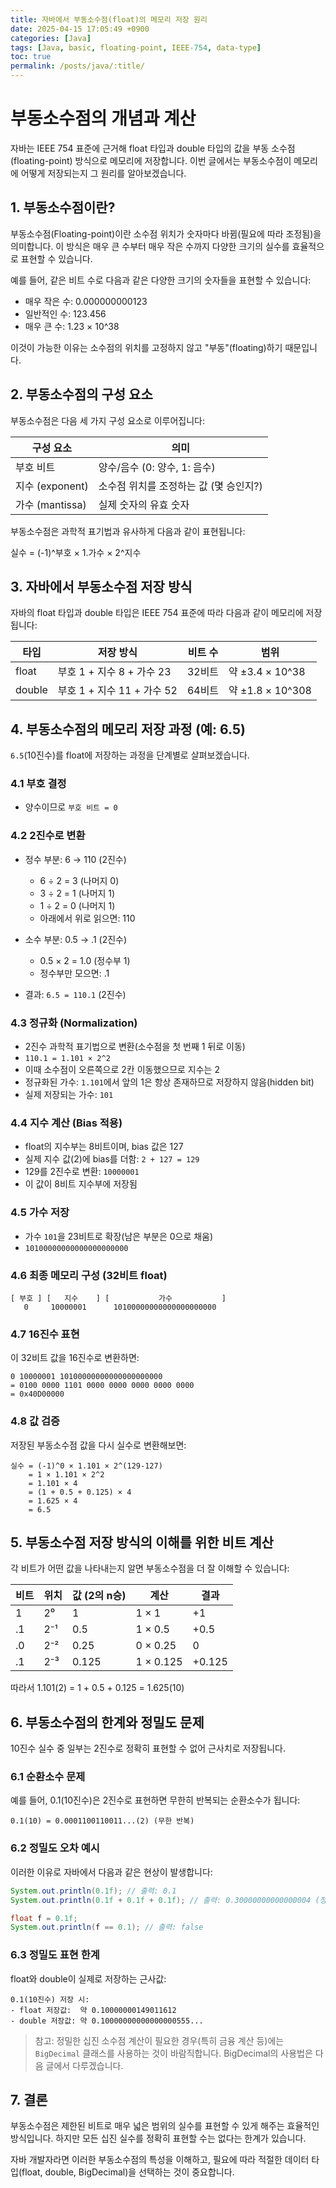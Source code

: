 ```yaml
---
title: 자바에서 부동소수점(float)의 메모리 저장 원리
date: 2025-04-15 17:05:49 +0900
categories: [Java]
tags: [Java, basic, floating-point, IEEE-754, data-type]
toc: true
permalink: /posts/java/:title/
---
```


# 부동소수점의 개념과 계산

자바는 IEEE 754 표준에 근거해 float 타입과 double 타입의 값을 부동 소수점(floating-point) 방식으로 메모리에 저장합니다. 이번 글에서는 부동소수점이 메모리에 어떻게 저장되는지 그 원리를 알아보겠습니다.

## 1. 부동소수점이란?

부동소수점(Floating-point)이란 소수점 위치가 숫자마다 바뀜(필요에 따라 조정됨)을 의미합니다. 이 방식은 매우 큰 수부터 매우 작은 수까지 다양한 크기의 실수를 효율적으로 표현할 수 있습니다.

예를 들어, 같은 비트 수로 다음과 같은 다양한 크기의 숫자들을 표현할 수 있습니다:
- 매우 작은 수: 0.000000000123
- 일반적인 수: 123.456
- 매우 큰 수: 1.23 × 10^38

이것이 가능한 이유는 소수점의 위치를 고정하지 않고 "부동"(floating)하기 때문입니다.

## 2. 부동소수점의 구성 요소

부동소수점은 다음 세 가지 구성 요소로 이루어집니다:

| 구성 요소 | 의미 |
|----------|------|
| 부호 비트 | 양수/음수 (0: 양수, 1: 음수) |
| 지수 (exponent) | 소수점 위치를 조정하는 값 (몇 승인지?) |
| 가수 (mantissa) | 실제 숫자의 유효 숫자 |

부동소수점은 과학적 표기법과 유사하게 다음과 같이 표현됩니다:

실수 = (-1)^부호 × 1.가수 × 2^지수




## 3. 자바에서 부동소수점 저장 방식

자바의 float 타입과 double 타입은 IEEE 754 표준에 따라 다음과 같이 메모리에 저장됩니다:

| 타입 | 저장 방식 | 비트 수 | 범위 |
|------|-----------|---------|------|
| float | 부호 1 + 지수 8 + 가수 23 | 32비트 | 약 ±3.4 × 10^38 |
| double | 부호 1 + 지수 11 + 가수 52 | 64비트 | 약 ±1.8 × 10^308 |

## 4. 부동소수점의 메모리 저장 과정 (예: 6.5)

`6.5`(10진수)를 float에 저장하는 과정을 단계별로 살펴보겠습니다.

### 4.1 부호 결정
- 양수이므로 `부호 비트 = 0`

### 4.2 2진수로 변환
- 정수 부분: 6 → 110 (2진수)
  - 6 ÷ 2 = 3 (나머지 0)
  - 3 ÷ 2 = 1 (나머지 1)
  - 1 ÷ 2 = 0 (나머지 1)
  - 아래에서 위로 읽으면: 110
  
- 소수 부분: 0.5 → .1 (2진수)
  - 0.5 × 2 = 1.0 (정수부 1)
  - 정수부만 모으면: .1
  
- 결과: `6.5 = 110.1` (2진수)

### 4.3 정규화 (Normalization)
- 2진수 과학적 표기법으로 변환(소수점을 첫 번째 1 뒤로 이동)
- `110.1 = 1.101 × 2^2`
- 이때 소수점이 오른쪽으로 2칸 이동했으므로 지수는 2
- 정규화된 가수: `1.101`에서 앞의 1은 항상 존재하므로 저장하지 않음(hidden bit)
- 실제 저장되는 가수: `101`

### 4.4 지수 계산 (Bias 적용)
- float의 지수부는 8비트이며, bias 값은 127
- 실제 지수 값(2)에 bias를 더함: `2 + 127 = 129`
- 129를 2진수로 변환: `10000001`
- 이 값이 8비트 지수부에 저장됨

### 4.5 가수 저장
- 가수 `101`을 23비트로 확장(남은 부분은 0으로 채움)
- `10100000000000000000000`

### 4.6 최종 메모리 구성 (32비트 float)
```
[ 부호 ] [   지수    ] [           가수           ]
   0     10000001      10100000000000000000000
```

### 4.7 16진수 표현
이 32비트 값을 16진수로 변환하면:
```
0 10000001 10100000000000000000000
= 0100 0000 1101 0000 0000 0000 0000 0000
= 0x40D00000
```

### 4.8 값 검증
저장된 부동소수점 값을 다시 실수로 변환해보면:
```
실수 = (-1)^0 × 1.101 × 2^(129-127)
    = 1 × 1.101 × 2^2
    = 1.101 × 4
    = (1 + 0.5 + 0.125) × 4
    = 1.625 × 4
    = 6.5
```

## 5. 부동소수점 저장 방식의 이해를 위한 비트 계산

각 비트가 어떤 값을 나타내는지 알면 부동소수점을 더 잘 이해할 수 있습니다:

| 비트 | 위치 | 값 (2의 n승) | 계산 | 결과 |
|------|------|--------------|------|------|
| 1 | 2⁰ | 1 | 1 × 1 |  +1 |
| .1 | 2⁻¹ | 0.5 | 1 × 0.5 |  +0.5 |
| .0 | 2⁻² | 0.25 | 0 × 0.25 | 0 |
| .1 | 2⁻³ | 0.125 | 1 × 0.125 |  +0.125 |

따라서 1.101(2) = 1 + 0.5 + 0.125 = 1.625(10)

## 6. 부동소수점의 한계와 정밀도 문제

10진수 실수 중 일부는 2진수로 정확히 표현할 수 없어 근사치로 저장됩니다.

### 6.1 순환소수 문제
예를 들어, 0.1(10진수)은 2진수로 표현하면 무한히 반복되는 순환소수가 됩니다:
```
0.1(10) = 0.0001100110011...(2) (무한 반복)
```

### 6.2 정밀도 오차 예시
이러한 이유로 자바에서 다음과 같은 현상이 발생합니다:
```java
System.out.println(0.1f); // 출력: 0.1
System.out.println(0.1f + 0.1f + 0.1f); // 출력: 0.30000000000000004 (정확히 0.3이 아님)

float f = 0.1f;
System.out.println(f == 0.1); // 출력: false
```

### 6.3 정밀도 표현 한계
float와 double이 실제로 저장하는 근사값:
```
0.1(10진수) 저장 시:
- float 저장값:  약 0.10000000149011612
- double 저장값: 약 0.10000000000000000555...
```

> 참고: 정밀한 십진 소수점 계산이 필요한 경우(특히 금융 계산 등)에는 `BigDecimal` 클래스를 사용하는 것이 바람직합니다. BigDecimal의 사용법은 다음 글에서 다루겠습니다.

## 7. 결론

부동소수점은 제한된 비트로 매우 넓은 범위의 실수를 표현할 수 있게 해주는 효율적인 방식입니다. 하지만 모든 십진 실수를 정확히 표현할 수는 없다는 한계가 있습니다. 

자바 개발자라면 이러한 부동소수점의 특성을 이해하고, 필요에 따라 적절한 데이터 타입(float, double, BigDecimal)을 선택하는 것이 중요합니다.